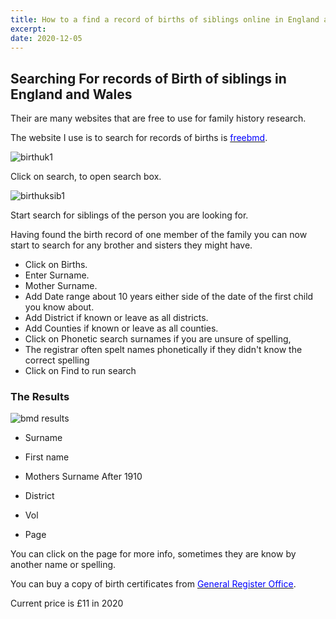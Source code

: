 ```yaml
---
title: How to a find a record of births of siblings online in England and Wales
excerpt:
date: 2020-12-05
---
```


## Searching For records of Birth of siblings in England and Wales

Their are many websites that are free to use for family history research.

The website I use is to search for records of births is [<span style="color:blue">freebmd</span>](https://www.freebmd.org.uk).

![birthuk1](https://res.cloudinary.com/dzhbfdfa5/image/upload/c_scale,h_400,w_600/v1607187929/birthuk1_p3npnb.png)

Click on search, to open search box.

![birthuksib1](https://res.cloudinary.com/dzhbfdfa5/image/upload/c_scale,h_400,w_600/v1607245095/birthsib1_vgsedl.png)

Start search for siblings of the person you are looking for.

Having found the birth record of one member of the family you can now start to search for any brother and sisters they might have.

- Click on Births.
- Enter Surname.
- Mother Surname.
- Add Date range about 10 years either side of the date of the first child you know about.
- Add District if known or leave as all districts.
- Add Counties if known or leave as all counties.
- Click on Phonetic search surnames if you are unsure of spelling,
- The registrar often spelt names phonetically if they didn't know the correct spelling
- Click on Find to run search

### The Results

![bmd results](https://res.cloudinary.com/dzhbfdfa5/image/upload/v1607246769/bmdres_hevkdz.png)

- Surname

- First name

- Mothers Surname After 1910

- District

- Vol

- Page

You can click on the page for more info, sometimes they are know by another name or spelling.

You can buy a copy of birth certificates from [<span style="color:blue">General Register Office</span>](https://www.gov.uk/order-copy-birth-death-marriage-certificate).

Current price is £11 in 2020
